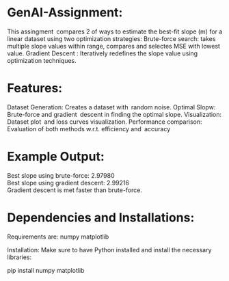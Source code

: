 # GenAI-Assignment: 

This assingment compares 2 of ways to estimate the best-fit slope (m) for a linear dataset using two optimization strategies:
Brute-force search: takes multiple slope values within range, compares and selectes MSE with lowest value.
Gradient Descent : Iteratively redefines the slope value using optimization techniques.

# Features:

Dataset Generation: Creates a dataset with random noise.
Optimal Slopw: Brute-force and gradient descent in finding the optimal slope.
Visualization: Dataset plot and loss curves visualization.
Performance comparison: Evaluation of both methods w.r.t. efficiency and accuracy

# Example Output:

Best slope using brute-force: 2.97980  
Best slope using gradient descent: 2.99216  
Gradient descent is met faster than brute-force. 

# Dependencies and Installations:
Requirements are: 
numpy
matplotlib

Installation:
Make sure to have Python installed and install the necessary libraries:

pip install numpy matplotlib
